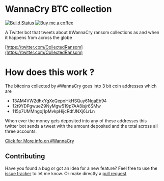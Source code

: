 # WannaCry BTC collection
[![Build Status](https://travis-ci.org/kishaningithub/collected_ransom.svg?branch=master)](https://travis-ci.org/kishaningithub/collected_ransom)
[![Buy me a coffee](https://img.shields.io/badge/☕-Buy%20me%20a%20coffee-blue.svg)](https://www.paypal.me/kishansh/5)


A Twitter bot that tweets about #WannaCry ransom collections as and when it happens from across the globe

[https://twitter.com/CollectedRansom](https://twitter.com/CollectedRansom)


# How does this work ?

The bitcoins collected by #WannaCry goes into 3 bit coin addresses which are

- 13AM4VW2dhxYgXeQepoHkHSQuy6NgaEb94
- 12t9YDPgwueZ9NyMgw519p7AA8isjr6SMw
- 115p7UMMngoj1pMvkpHijcRdfJNXj6LrLn

When ever the money gets deposited into any of these addresses this twitter bot sends a tweet with the amount deposited and the total across all three accounts.

[Click for More info on #WannaCry](https://www.redsocks.eu/news/ransomware-wannacry/)


## Contributing

Have you found a bug or got an idea for a new feature? Feel free to use the [issue tracker](https://github.com/kishaningithub/collected_ransom/issues) to let me know. Or make directly a [pull request](https://github.com/kishaningithub/collected_ransom/pulls).